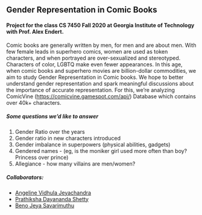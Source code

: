 ## Gender Representation in Comic Books

#### Project for the class CS 7450 Fall 2020 at Georgia Institute of Technology with Prof. Alex Endert. 

Comic books are generally written by men, for men and are about men. With few female leads in superhero comics, women are used as token characters, and when portrayed are over-sexualized and stereotyped. Characters of color, LGBTQ make even fewer appearances. In this age, when comic books and superhero movies are billion-dollar commodities, we aim to study Gender Representation in Comic books. We hope to better understand gender representation and spark meaningful discussions about the importance of accurate representation. For this, we’re analyzing ComicVine (https://comicvine.gamespot.com/api/) Database which contains over 40k+ characters. 

##### Some questions we’d like to answer
1. Gender Ratio over the years
1. Gender ratio in new characters introduced 
1. Gender imbalance in superpowers (physical abilities, gadgets)
1. Gendered names - (eg, is the moniker girl used more often than boy? Princess over prince)
1. Allegiance - how many villains are men/women? 

##### Collaborators:

* [Angeline Vidhula Jeyachandra](https://www.linkedin.com/in/angelinevjeyachandra/)
* [Prathiksha Dayananda Shetty](https://www.linkedin.com/in/prathiksha-shetty-d95/)
* [Beno Jeya Savarimuthu](https://www.linkedin.com/in/benojeya/)
